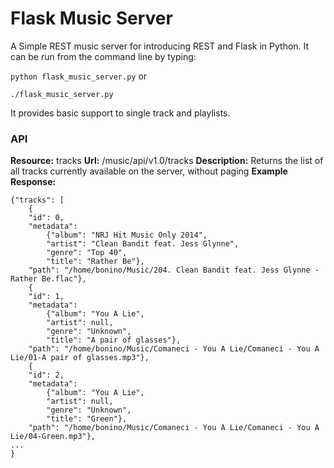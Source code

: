 Flask Music Server
=======================

A Simple REST music server for introducing REST and Flask in Python. It can be run from the command line by typing:

``` python flask_music_server.py ```
or

```./flask_music_server.py ```

It provides basic support to single track and playlists.

### API


**Resource:** tracks
**Url:** /music/api/v1.0/tracks
**Description:** Returns the list of all tracks currently available on the server, without paging
**Example Response:**

```
{"tracks": [
	{
	"id": 0,
	"metadata": 
		{"album": "NRJ Hit Music Only 2014",
		"artist": "Clean Bandit feat. Jess Glynne",
		"genre": "Top 40",
		"title": "Rather Be"},
	"path": "/home/bonino/Music/204. Clean Bandit feat. Jess Glynne - Rather Be.flac"},
	{
	"id": 1,
	"metadata": 
		{"album": "You A Lie",
		"artist": null,
		"genre": "Unknown",
		"title": "A pair of glasses"},
	"path": "/home/bonino/Music/Comaneci - You A Lie/Comaneci - You A Lie/01-A pair of glasses.mp3"},
	{
	"id": 2,
	"metadata": 
		{"album": "You A Lie",
		"artist": null,
		"genre": "Unknown",
		"title": "Green"},
	"path": "/home/bonino/Music/Comaneci - You A Lie/Comaneci - You A Lie/04-Green.mp3"},
...
}
```